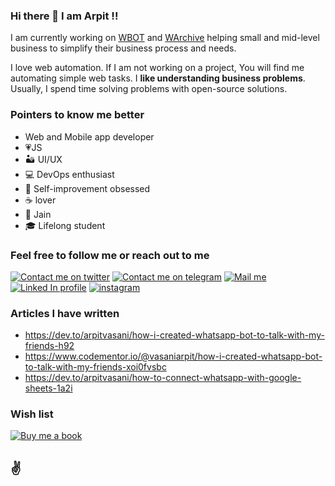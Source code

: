 ### Hi there 👋 I am Arpit !! 


I am currently working on [WBOT](https://github.com/vasani-arpit/WBOT) and [WArchive](https://github.com/vasani-arpit/WArchive) helping small and mid-level business to simplify their business process and needs. 

I love web automation. If I am not working on a project, You will find me automating simple web tasks. I **like understanding business problems**. Usually, I spend time solving problems with open-source solutions.



### Pointers to know me better

- Web and Mobile app developer 
- 💗JS
- 🏜 UI/UX 
- 💻 DevOps enthusiast
- 🕺 Self-improvement obsessed
- ☕ lover
- 🙏 Jain
- 🎓 Lifelong student

### Feel free to follow me or reach out to me

[![Contact me on twitter][twitter_logo]][twitter]
  [![Contact me on telegram][telegram_logo]][telegram]
  [![Mail me][gmail_logo]][gmail]
  [![Linked In profile][LinkedIn_logo]][LinkedIn]
  [![instagram][instagram_logo]][instagram]
  
  
### Articles I have written

- https://dev.to/arpitvasani/how-i-created-whatsapp-bot-to-talk-with-my-friends-h92
- https://www.codementor.io/@vasaniarpit/how-i-created-whatsapp-bot-to-talk-with-my-friends-xoi0fvsbc
- https://dev.to/arpitvasani/how-to-connect-whatsapp-with-google-sheets-1a2i

### Wish list

[![Buy me a book][badge_amazon]][amazon]



<!--
**vasani-arpit/vasani-arpit** is a ✨ _special_ ✨ repository because its `README.md` (this file) appears on your GitHub profile.

Here are some ideas to get you started:

- 🔭 I’m currently working on ...
- 🌱 I’m currently learning ...
- 👯 I’m looking to collaborate on ...
- 🤔 I’m looking for help with ...
- 💬 Ask me about ...
- 📫 How to reach me: ...
- 😄 Pronouns: ...
- ⚡ Fun fact: ...
-->

[badge_amazon]: https://user-images.githubusercontent.com/6497827/53698105-51826b80-3dfe-11e9-9e63-b14ad6ad7c19.png
[amazon]: http://amzn.in/iCUjhKZ

[twitter]: https://twitter.com/ArpitVasani
[telegram]: http://t.me/Arpit_Vasani
[gmail]: mailto:vasani.arpit@gmail.com?subject=Regarding%20your%20github%20profile&body=Hi
[LinkedIn]: https://www.linkedin.com/in/arpit-vasani-32ba7472/
[instagram]: https://www.instagram.com/arpitvasani


[twitter_logo]: https://user-images.githubusercontent.com/6497827/57843958-c30e6b00-77ec-11e9-97bd-dfbc800f96a9.png
[telegram_logo]: https://user-images.githubusercontent.com/6497827/57844175-2ac4b600-77ed-11e9-8488-f2d45efa7497.png
[gmail_logo]: https://user-images.githubusercontent.com/6497827/62424751-c1b85480-b6f0-11e9-97de-096c0a980829.png
[LinkedIn_logo]: https://user-images.githubusercontent.com/6497827/112791908-0dff9780-9080-11eb-8217-62cee99fdce8.png
[instagram_logo]: https://user-images.githubusercontent.com/6497827/112792828-cd088280-9081-11eb-8a9c-1c56feba35b9.png


## ✌
